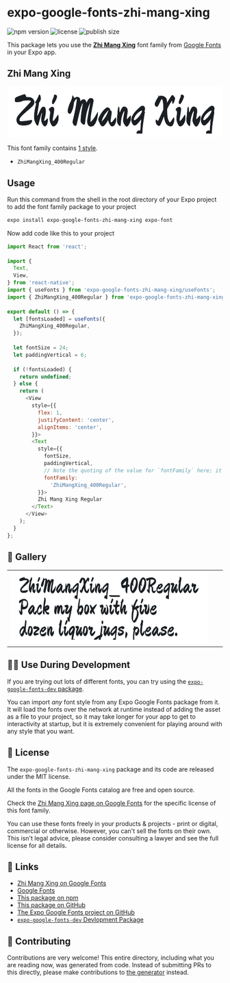 # expo-google-fonts-zhi-mang-xing

![npm version](https://flat.badgen.net/npm/v/expo-google-fonts-zhi-mang-xing)
![license](https://flat.badgen.net/github/license/expo/google-fonts)
![publish size](https://flat.badgen.net/packagephobia/install/expo-google-fonts-zhi-mang-xing)

This package lets you use the [**Zhi Mang Xing**](https://fonts.google.com/specimen/Zhi+Mang+Xing) font family from [Google Fonts](https://fonts.google.com/) in your Expo app.

## Zhi Mang Xing

![Zhi Mang Xing](./font-family.png)

This font family contains [1 style](#-gallery).

- `ZhiMangXing_400Regular`

## Usage

Run this command from the shell in the root directory of your Expo project to add the font family package to your project
```sh
expo install expo-google-fonts-zhi-mang-xing expo-font
```

Now add code like this to your project
```js
import React from 'react';

import {
  Text,
  View,
} from 'react-native';
import { useFonts } from 'expo-google-fonts-zhi-mang-xing/useFonts';
import { ZhiMangXing_400Regular } from 'expo-google-fonts-zhi-mang-xing/400Regular';

export default () => {
  let [fontsLoaded] = useFonts({
    ZhiMangXing_400Regular,
  });

  let fontSize = 24;
  let paddingVertical = 6;

  if (!fontsLoaded) {
    return undefined;
  } else {
    return (
      <View
        style={{
          flex: 1,
          justifyContent: 'center',
          alignItems: 'center',
        }}>
        <Text
          style={{
            fontSize,
            paddingVertical,
            // Note the quoting of the value for `fontFamily` here; it expects a string!
            fontFamily:
              'ZhiMangXing_400Regular',
          }}>
          Zhi Mang Xing Regular
        </Text>
      </View>
    );
  }
};

```

## 🔡 Gallery


||||
|-|-|-|
|![ZhiMangXing_400Regular](.//400Regular/ZhiMangXing_400Regular.ttf.png)||||


## 👩‍💻 Use During Development

If you are trying out lots of different fonts, you can try using the [`expo-google-fonts-dev` package](https://github.com/freeboub/google-fonts/tree/master/font-packages/dev#readme).

You can import *any* font style from any Expo Google Fonts package from it. It will load the fonts
over the network at runtime instead of adding the asset as a file to your project, so it may take longer
for your app to get to interactivity at startup, but it is extremely convenient
for playing around with any style that you want.

## 📖 License

The `expo-google-fonts-zhi-mang-xing` package and its code are released under the MIT license.

All the fonts in the Google Fonts catalog are free and open source.

Check the [Zhi Mang Xing page on Google Fonts](https://fonts.google.com/specimen/Zhi+Mang+Xing) for the specific license of this font family.

You can use these fonts freely in your products & projects - print or digital, commercial or otherwise. However, you can't sell the fonts on their own. This isn't legal advice, please consider consulting a lawyer and see the full license for all details.

## 🔗 Links

- [Zhi Mang Xing on Google Fonts](https://fonts.google.com/specimen/Zhi+Mang+Xing)
- [Google Fonts](https://fonts.google.com/)
- [This package on npm](https://www.npmjs.com/package/expo-google-fonts-zhi-mang-xing)
- [This package on GitHub](https://github.com/freeboub/google-fonts/tree/master/font-packages/zhi-mang-xing)
- [The Expo Google Fonts project on GitHub](https://github.com/freeboub/google-fonts)
- [`expo-google-fonts-dev` Devlopment Package](https://github.com/freeboub/google-fonts/tree/master/font-packages/dev)

## 🤝 Contributing

Contributions are very welcome! This entire directory, including what you are reading now, was generated from code. Instead of submitting PRs to this directly, please make contributions to [the generator](https://github.com/freeboub/google-fonts/tree/master/packages/generator) instead.
